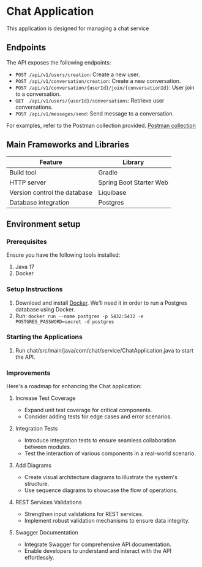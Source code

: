 # Chat Application

This application is designed for managing a chat service

## Endpoints

The API exposes the following endpoints:

* `POST /api/v1/users/creation`: Create a new user.
* `POST /api/v1/conversation/creation`: Create a new conversation.
* `POST /api/v1/conversation/{userId}/join/{conversationId}`: User join to a conversation.
* `GET  /api/v1/users/{userId}/conversations`: Retrieve user conversations.
* `POST /api/v1/messages/send`: Send message to a conversation.

For examples, refer to the Postman collection provided.
[Postman collection](postman/chat_service.postman_collection.json)

## Main Frameworks and Libraries

| Feature                      | Library                                         |
|------------------------------|-------------------------------------------------|
| Build tool                   | Gradle                                          |
| HTTP server                  | Spring Boot Starter Web                         | 
| Version control the database | Liquibase                                       |
| Database integration         | Postgres                                        |

## Environment setup

### Prerequisites

Ensure you have the following tools installed:

1. Java 17
2. Docker

### Setup Instructions

1. Download and install [Docker](https://docs.docker.com/get-docker/). We'll need it in order to run
   a Postgres database using Docker.
2. Run: `docker run --name postgres -p 5432:5432 -e POSTGRES_PASSWORD=secret -d postgres`

### Starting the Applications

1. Run chat/src/main/java/com/chat/service/ChatApplication.java to start the API.

### Improvements

Here's a roadmap for enhancing the Chat application:

1. Increase Test Coverage
   * Expand unit test coverage for critical components.
   * Consider adding tests for edge cases and error scenarios.

2. Integration Tests
   * Introduce integration tests to ensure seamless collaboration between modules.
   * Test the interaction of various components in a real-world scenario.

3. Add Diagrams
   * Create visual architecture diagrams to illustrate the system's structure.
   * Use sequence diagrams to showcase the flow of operations.

4. REST Services Validations
   * Strengthen input validations for REST services.
   * Implement robust validation mechanisms to ensure data integrity.

5. Swagger Documentation
   * Integrate Swagger for comprehensive API documentation.
   * Enable developers to understand and interact with the API effortlessly.